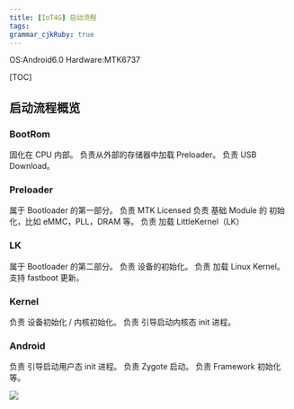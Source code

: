 ```yaml
---
title: [IoT4G] 启动流程
tags: 
grammar_cjkRuby: true
---
```


OS:Android6.0
Hardware:MTK6737

[TOC]

## 启动流程概览

### BootRom
固化在 CPU 内部。
负责从外部的存储器中加载 Preloader。
负责 USB Download。

### Preloader
属于 Bootloader 的第一部分。
负责 MTK Licensed
负责 基础 Module 的 初始化，比如 eMMC，PLL，DRAM 等。
负责 加载 LittleKernel（LK）

### LK
属于 Bootloader 的第二部分。
负责 设备的初始化。
负责 加载 Linux Kernel。
支持 fastboot 更新。

### Kernel
负责 设备初始化 / 内核初始化。
负责 引导启动内核态 init 进程。

### Android
负责 引导启动用户态 init 进程。
负责 Zygote 启动。
负责 Framework 初始化等。

![](http://ww1.sinaimg.cn/large/ba061518ly1fnqiixhnp3j20gs0bfjts.jpg)